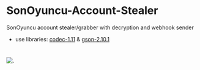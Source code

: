 # SonOyuncu-Account-Stealer

SonOyuncu account stealer/grabber with decryption and webhook sender

 - use libraries: [codec-1.11](https://cdn.discordapp.com/attachments/1076131691296473228/1076133940651380767/commons-codec-1.11.jar) & [gson-2.10.1](https://cdn.discordapp.com/attachments/1076131691296473228/1076133978081341490/gson-2.10.1.jar)

#
![.](https://cdn.discordapp.com/attachments/1076131691296473228/1076131729846304969/image.png)
